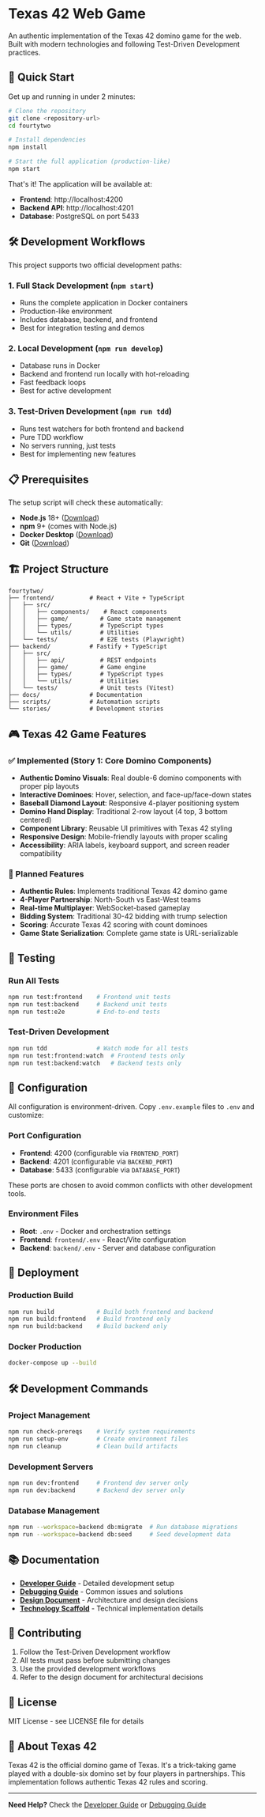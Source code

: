 # Texas 42 Web Game

An authentic implementation of the Texas 42 domino game for the web. Built with modern technologies and following Test-Driven Development practices.

## 🎯 Quick Start

Get up and running in under 2 minutes:

```bash
# Clone the repository
git clone <repository-url>
cd fourtytwo

# Install dependencies
npm install

# Start the full application (production-like)
npm start
```

That's it! The application will be available at:
- **Frontend**: http://localhost:4200
- **Backend API**: http://localhost:4201
- **Database**: PostgreSQL on port 5433

## 🛠️ Development Workflows

This project supports two official development paths:

### 1. Full Stack Development (`npm start`)
- Runs the complete application in Docker containers
- Production-like environment
- Includes database, backend, and frontend
- Best for integration testing and demos

### 2. Local Development (`npm run develop`)
- Database runs in Docker
- Backend and frontend run locally with hot-reloading
- Fast feedback loops
- Best for active development

### 3. Test-Driven Development (`npm run tdd`)
- Runs test watchers for both frontend and backend
- Pure TDD workflow
- No servers running, just tests
- Best for implementing new features

## 📋 Prerequisites

The setup script will check these automatically:

- **Node.js** 18+ ([Download](https://nodejs.org/))
- **npm** 9+ (comes with Node.js)
- **Docker Desktop** ([Download](https://www.docker.com/products/docker-desktop))
- **Git** ([Download](https://git-scm.com/))

## 🏗️ Project Structure

```
fourtytwo/
├── frontend/          # React + Vite + TypeScript
│   ├── src/
│   │   ├── components/    # React components
│   │   ├── game/         # Game state management
│   │   ├── types/        # TypeScript types
│   │   └── utils/        # Utilities
│   └── tests/            # E2E tests (Playwright)
├── backend/           # Fastify + TypeScript
│   ├── src/
│   │   ├── api/          # REST endpoints
│   │   ├── game/         # Game engine
│   │   ├── types/        # TypeScript types
│   │   └── utils/        # Utilities
│   └── tests/            # Unit tests (Vitest)
├── docs/              # Documentation
├── scripts/           # Automation scripts
└── stories/           # Development stories
```

## 🎮 Texas 42 Game Features

### ✅ Implemented (Story 1: Core Domino Components)
- **Authentic Domino Visuals**: Real double-6 domino components with proper pip layouts
- **Interactive Dominoes**: Hover, selection, and face-up/face-down states
- **Baseball Diamond Layout**: Responsive 4-player positioning system
- **Domino Hand Display**: Traditional 2-row layout (4 top, 3 bottom centered)
- **Component Library**: Reusable UI primitives with Texas 42 styling
- **Responsive Design**: Mobile-friendly layouts with proper scaling
- **Accessibility**: ARIA labels, keyboard support, and screen reader compatibility

### 🚧 Planned Features
- **Authentic Rules**: Implements traditional Texas 42 domino game
- **4-Player Partnership**: North-South vs East-West teams
- **Real-time Multiplayer**: WebSocket-based gameplay
- **Bidding System**: Traditional 30-42 bidding with trump selection
- **Scoring**: Accurate Texas 42 scoring with count dominoes
- **Game State Serialization**: Complete game state is URL-serializable

## 🧪 Testing

### Run All Tests
```bash
npm run test:frontend    # Frontend unit tests
npm run test:backend     # Backend unit tests
npm run test:e2e         # End-to-end tests
```

### Test-Driven Development
```bash
npm run tdd              # Watch mode for all tests
npm run test:frontend:watch  # Frontend tests only
npm run test:backend:watch   # Backend tests only
```

## 🔧 Configuration

All configuration is environment-driven. Copy `.env.example` files to `.env` and customize:

### Port Configuration
- **Frontend**: 4200 (configurable via `FRONTEND_PORT`)
- **Backend**: 4201 (configurable via `BACKEND_PORT`)  
- **Database**: 5433 (configurable via `DATABASE_PORT`)

These ports are chosen to avoid common conflicts with other development tools.

### Environment Files
- **Root**: `.env` - Docker and orchestration settings
- **Frontend**: `frontend/.env` - React/Vite configuration
- **Backend**: `backend/.env` - Server and database configuration

## 🚀 Deployment

### Production Build
```bash
npm run build            # Build both frontend and backend
npm run build:frontend   # Build frontend only
npm run build:backend    # Build backend only
```

### Docker Production
```bash
docker-compose up --build
```

## 🛠️ Development Commands

### Project Management
```bash
npm run check-prereqs    # Verify system requirements
npm run setup-env        # Create environment files
npm run cleanup          # Clean build artifacts
```

### Development Servers
```bash
npm run dev:frontend     # Frontend dev server only
npm run dev:backend      # Backend dev server only
```

### Database Management
```bash
npm run --workspace=backend db:migrate  # Run database migrations
npm run --workspace=backend db:seed     # Seed development data
```

## 📚 Documentation

- **[Developer Guide](docs/DEVELOPER.md)** - Detailed development setup
- **[Debugging Guide](docs/DEBUGGING.md)** - Common issues and solutions
- **[Design Document](docs/design.md)** - Architecture and design decisions
- **[Technology Scaffold](docs/technology_scaffold.md)** - Technical implementation details

## 🤝 Contributing

1. Follow the Test-Driven Development workflow
2. All tests must pass before submitting changes
3. Use the provided development workflows
4. Refer to the design document for architectural decisions

## 📄 License

MIT License - see LICENSE file for details

## 🎲 About Texas 42

Texas 42 is the official domino game of Texas. It's a trick-taking game played with a double-six domino set by four players in partnerships. This implementation follows authentic Texas 42 rules and scoring.

---

**Need Help?** Check the [Developer Guide](docs/DEVELOPER.md) or [Debugging Guide](docs/DEBUGGING.md)
